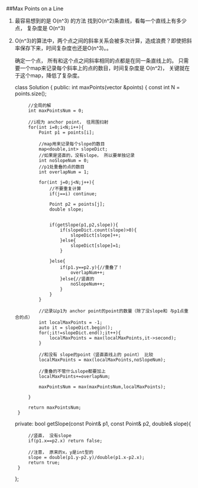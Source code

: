 ##Max Points on a Line    

1. 
	最容易想到的是 O(n^3) 的方法
	找到O(n^2)条直线，看每一个直线上有多少点， 复杂度是 O(n^3)

2. 
	O(n^3)的算法中，两个点之间的斜率关系会被多次计算，造成浪费？即使把斜率保存下来，时间复杂度也还是O(n^3)。。

	确定一个点， 所有和这个点之间斜率相同的点都是在同一条直线上的。 
	只需要一个map来记录每个斜率上的点的数目，时间复杂度是 O(n^2)， 关键就在于这个map，降低了复杂度。


	class Solution {
	public:
	    int maxPoints(vector<Point> &points) {
	        const int N = points.size();
	        
	        //全局的解
	        int maxPointsNum = 0;
	        
	        //i视为 anchor point， 往周围扫射
	        for(int i=0;i<N;i++){
	            Point p1 = points[i];
	            
	            //map用来记录每个slope的数目
	            map<double,int> slopeDict;
	            //如果是竖直的，没有slope， 所以要单独记录
	            int noSlopeNum = 0;
	            //p1处重叠的点的数目
	            int overlapNum = 1;
	            
	            for(int j=0;j<N;j++){
	                //不要重复计算
	                if(j==i) continue;
	                
	                Point p2 = points[j];
	                double slope;
	                
	                
	                if(getSlope(p1,p2,slope)){
	                    if(slopeDict.count(slope)>0){
	                        slopeDict[slope]++;
	                    }else{
	                        slopeDict[slope]=1; 
	                    }
	                    
	                }else{
	                    if(p1.y==p2.y){//重叠了！
	                        overlapNum++;
	                    }else{//竖直的
	                        noSlopeNum++;
	                    }
	                }
	            }
	            
	            //记录以p1为 anchor point的point的数量（除了没slope和 与p1点重合的点）
	            int localMaxPoints = -1;
	            auto it = slopeDict.begin();
	            for(;it!=slopeDict.end();it++){
	                localMaxPoints = max(localMaxPoints,it->second);
	            }
	            
	            //和没有 slope的point（竖直直线上的 point） 比较
	            localMaxPoints = max(localMaxPoints,noSlopeNum);
	            
	            //重叠的不管什么slope都要加上
	            localMaxPoints+=overlapNum;
	            
	            maxPointsNum = max(maxPointsNum,localMaxPoints);
	            
	        }
	        
	        return maxPointsNum;
	    }
	    
	private:
	    bool getSlope(const Point& p1, const Point& p2, double& slope){
	        
	        //竖直， 没有slope
	        if(p1.x==p2.x) return false;
	        
	        //注意， 原来的x，y是int型的
	        slope = double(p1.y-p2.y)/double(p1.x-p2.x);
	        return true;
	    }
	};
